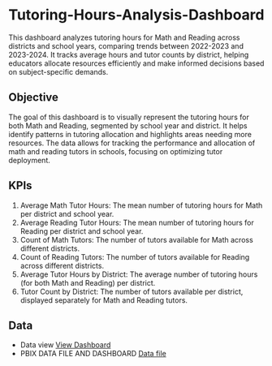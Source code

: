 # Tutoring-Hours-Analysis-Dashboard
This dashboard analyzes tutoring hours for Math and Reading across districts and school years, comparing trends between 2022-2023 and 2023-2024. It tracks average hours and tutor counts by district, helping educators allocate resources efficiently and make informed decisions based on subject-specific demands.

## Objective
The goal of this dashboard is to visually represent the tutoring hours for both Math and Reading, segmented by school year and district. It helps identify patterns in tutoring allocation and highlights areas needing more resources. The data allows for tracking the performance and allocation of math and reading tutors in schools, focusing on optimizing tutor deployment.

## KPIs
1. Average Math Tutor Hours: The mean number of tutoring hours for Math per district and school year.
2.  Average Reading Tutor Hours: The mean number of tutoring hours for Reading per district and school year.
3. Count of Math Tutors: The number of tutors available for Math across different districts.
4. Count of Reading Tutors: The number of tutors available for Reading across different districts.
5. Average Tutor Hours by District: The average number of tutoring hours (for both Math and Reading) per district.
6. Tutor Count by District: The number of tutors available per district, displayed separately for Math and Reading tutors.


## Data 
- Data view <a href="https://github.com/sam-were/Tutoring-Hours-Analysis-Dashboard/blob/main/image.png"> View Dashboard</a>
- PBIX DATA FILE AND DASHBOARD <a href="https://github.com/sam-were/Tutoring-Hours-Analysis-Dashboard/blob/main/Tutoring%20Hours%20Dashboard.pbix"> Data file</a>
